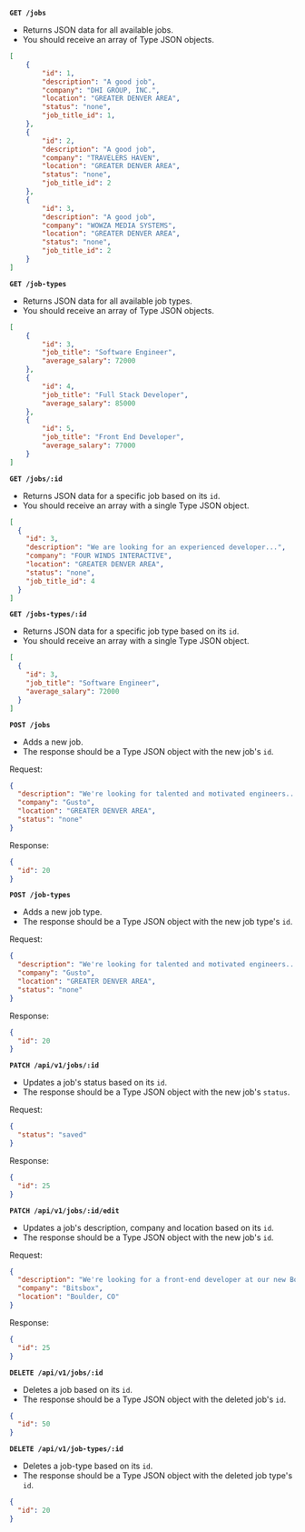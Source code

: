 **`GET /jobs`**

- Returns JSON data for all available jobs.
- You should receive an array of Type JSON objects.

```json
[
	{
		"id": 1,
		"description": "A good job",
		"company": "DHI GROUP, INC.",
		"location": "GREATER DENVER AREA",
		"status": "none",
		"job_title_id": 1,
	},
	{
		"id": 2,
		"description": "A good job",
		"company": "TRAVELERS HAVEN",
		"location": "GREATER DENVER AREA",
		"status": "none",
		"job_title_id": 2
	},
	{
		"id": 3,
		"description": "A good job",
		"company": "WOWZA MEDIA SYSTEMS",
		"location": "GREATER DENVER AREA",
		"status": "none",
		"job_title_id": 2
	}
]
```

**`GET /job-types`**

- Returns JSON data for all available job types.
- You should receive an array of Type JSON objects.

```json
[
	{
		"id": 3,
		"job_title": "Software Engineer",
		"average_salary": 72000
	},
	{
		"id": 4,
		"job_title": "Full Stack Developer",
		"average_salary": 85000
	},
	{
		"id": 5,
		"job_title": "Front End Developer",
		"average_salary": 77000
	}
]
```

**`GET /jobs/:id`**

- Returns JSON data for a specific job based on its `id`.
- You should receive an array with a single Type JSON object.

```json
[
  {
    "id": 3,
    "description": "We are looking for an experienced developer...",
    "company": "FOUR WINDS INTERACTIVE",
    "location": "GREATER DENVER AREA",
    "status": "none",
    "job_title_id": 4
  }
]
```

**`GET /jobs-types/:id`**

- Returns JSON data for a specific job type based on its `id`.
- You should receive an array with a single Type JSON object.

```json
[
  {
    "id": 3,
    "job_title": "Software Engineer",
    "average_salary": 72000
  }
]
```

**`POST /jobs`**

- Adds a new job.
- The response should be a Type JSON object with the new job's `id`.

Request:

```json
{
  "description": "We're looking for talented and motivated engineers...",
  "company": "Gusto",
  "location": "GREATER DENVER AREA",
  "status": "none"
}
```

Response:

```json
{
  "id": 20
}
```

**`POST /job-types`**

- Adds a new job type.
- The response should be a Type JSON object with the new job type's `id`.

Request:

```json
{
  "description": "We're looking for talented and motivated engineers...",
  "company": "Gusto",
  "location": "GREATER DENVER AREA",
  "status": "none"
}
```

Response:

```json
{
  "id": 20
}
```

**`PATCH /api/v1/jobs/:id`**

- Updates a job's status based on its `id`.
- The response should be a Type JSON object with the new job's `status`.

Request:

```json
{
  "status": "saved"
}
```

Response:

```json
{
  "id": 25
}
```

**`PATCH /api/v1/jobs/:id/edit`**

- Updates a job's description, company and location based on its `id`.
- The response should be a Type JSON object with the new job's `id`.

Request:

```json
{
  "description": "We're looking for a front-end developer at our new Boulder office...",
  "company": "Bitsbox",
  "location": "Boulder, CO"
}
```

Response:

```json
{
  "id": 25
}
```

**`DELETE /api/v1/jobs/:id`**

- Deletes a job based on its `id`.
- The response should be a Type JSON object with the deleted job's `id`.

```json
{
  "id": 50
}
```

**`DELETE /api/v1/job-types/:id`**

- Deletes a job-type based on its `id`.
- The response should be a Type JSON object with the deleted job type's `id`.

```json
{
  "id": 20
}
```
